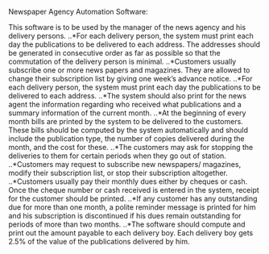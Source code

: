Newspaper Agency Automation Software:

This software is to be used by the manager of the news agency and his delivery persons.
..*For each delivery person, the system must print each day the publications to be delivered to each address. The addresses should be generated in consecutive order as far as possible so that the commutation of the delivery person is minimal.
..*Customers usually subscribe one or more news papers and magazines. They are allowed to change their subscription list by giving one week’s advance notice.
..*For each delivery person, the system must print each day the publications to be delivered to each address.
..*The system should also print for the news agent the information regarding who received what publications and a summary information of the current month.
..*At the beginning of every month bills are printed by the system to be delivered to the customers. These bills should be computed by the system automatically and should include the publication type, the number of copies delivered during the month, and the cost for these.
..*The customers may ask for stopping the deliveries to them for certain periods when they go out of station.
..*Customers may request to subscribe new newspapers/ magazines, modify their subscription list, or stop their subscription altogether.
..*Customers usually pay their monthly dues either by cheques or cash. Once the cheque number or cash received is entered in the system, receipt for the customer should be printed.
..*If any customer has any outstanding due for more than one month, a polite reminder message is printed for him and his subscription is discontinued if his dues remain outstanding for periods of more than two months.
..*The software should compute and print out the amount payable to each delivery boy. Each delivery boy gets 2.5% of the value of the publications delivered by him.
